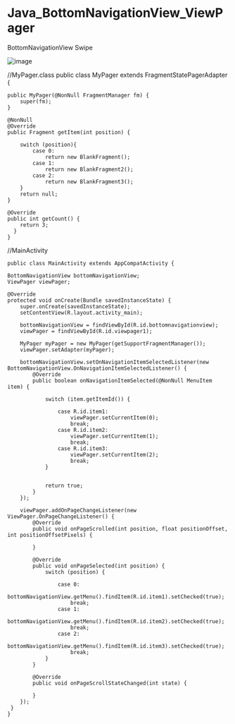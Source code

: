 # Java_BottomNavigationView_ViewPager
BottomNavigationView Swipe

![image](https://user-images.githubusercontent.com/60017090/137576121-ea35dabb-b17c-4608-b707-51353a1a2c94.png)

//MyPager.class
    public class MyPager extends FragmentStatePagerAdapter {

    public MyPager(@NonNull FragmentManager fm) {
        super(fm);
    }

    @NonNull
    @Override
    public Fragment getItem(int position) {

        switch (position){
            case 0:
                return new BlankFragment();
            case 1:
                return new BlankFragment2();
            case 2:
                return new BlankFragment3();
        }
        return null;
    }

    @Override
    public int getCount() {
        return 3;
      }
    }

//MainActivity

    public class MainActivity extends AppCompatActivity {

    BottomNavigationView bottomNavigationView;
    ViewPager viewPager;

    @Override
    protected void onCreate(Bundle savedInstanceState) {
        super.onCreate(savedInstanceState);
        setContentView(R.layout.activity_main);

        bottomNavigationView = findViewById(R.id.bottomnavigationview);
        viewPager = findViewById(R.id.viewpager1);

        MyPager myPager = new MyPager(getSupportFragmentManager());
        viewPager.setAdapter(myPager);

        bottomNavigationView.setOnNavigationItemSelectedListener(new BottomNavigationView.OnNavigationItemSelectedListener() {
            @Override
            public boolean onNavigationItemSelected(@NonNull MenuItem item) {

                switch (item.getItemId()) {

                    case R.id.item1:
                        viewPager.setCurrentItem(0);
                        break;
                    case R.id.item2:
                        viewPager.setCurrentItem(1);
                        break;
                    case R.id.item3:
                        viewPager.setCurrentItem(2);
                        break;
                }


                return true;
            }
        });

        viewPager.addOnPageChangeListener(new ViewPager.OnPageChangeListener() {
            @Override
            public void onPageScrolled(int position, float positionOffset, int positionOffsetPixels) {

            }

            @Override
            public void onPageSelected(int position) {
                switch (position) {

                    case 0:
                        bottomNavigationView.getMenu().findItem(R.id.item1).setChecked(true);
                        break;
                    case 1:
                        bottomNavigationView.getMenu().findItem(R.id.item2).setChecked(true);
                        break;
                    case 2:
                        bottomNavigationView.getMenu().findItem(R.id.item3).setChecked(true);
                        break;
                }
            }

            @Override
            public void onPageScrollStateChanged(int state) {

            }
        });
     }
    }


